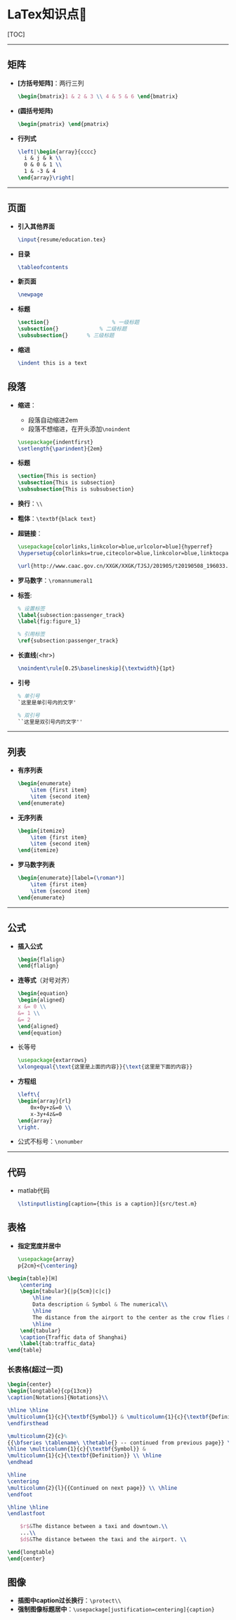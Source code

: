 # LaTex知识点🧀️

[TOC]

------

## 矩阵

- **[方括号矩阵]**：两行三列

  ```latex
  \begin{bmatrix}1 & 2 & 3 \\ 4 & 5 & 6 \end{bmatrix}
  ```

- **(圆括号矩阵)**

  ```latex
  \begin{pmatrix} \end{pmatrix}
  ```
  
- **行列式**

  ```latex
  \left|\begin{array}{cccc} 
    i & j & k \\
    0 & 0 & 1 \\
    1 & -3 & 4
  \end{array}\right|
  ```

  

------

## 页面

- **引入其他界面**

  ```latex
  \input{resume/education.tex}
  ```
  
- **目录**

  ```latex
  \tableofcontents
  ```

- **新页面**

  ```latex
  \newpage
  ```
  
- **标题**

  ```latex
  \section{}					% 一级标题
  \subsection{}				% 二级标题
  \subsubsection{}		% 三级标题
  ```

- **缩进**

  ```latex
  \indent this is a text
  ```

  

## 段落

- **缩进**：

  - 段落自动缩进2em
  - 段落不想缩进，在开头添加`\noindent`

  ```latex
  \usepackage{indentfirst} 
  \setlength{\parindent}{2em}
  ```

- **标题**

  ```latex
  \section{This is section}
  \subsection{This is subsection}
  \subsubsection{This is subsubsection}
  ```

- **换行**：`\\`

- **粗体**：`\textbf{black text}`

- **超链接**：

  ```latex
  \usepackage[colorlinks,linkcolor=blue,urlcolor=blue]{hyperref}
  \hypersetup{colorlinks=true,citecolor=blue,linkcolor=blue,linktocpage=true}
  
  \url{http://www.caac.gov.cn/XXGK/XXGK/TJSJ/201905/t20190508_196033.html}
  ```

- **罗马数字**：`\romannumeral1`

- **标签**:

  ```latex
  % 设置标签
  \label{subsection:passenger_track}
  \label{fig:figure_1}
  
  % 引用标签
  \ref{subsection:passenger_track}
  ```

- **长直线**(\<hr\>)

  ```latex
  \noindent\rule[0.25\baselineskip]{\textwidth}{1pt}
  ```

- **引号**

  ```latex
  % 单引号
  `这里是单引号内的文字'
  
  % 双引号
  ``这里是双引号内的文字''
  ```

  

------

## 列表

- **有序列表**

  ```latex
  \begin{enumerate}
      \item {first item}
      \item {second item}
  \end{enumerate}
  ```

- **无序列表**

  ```latex
  \begin{itemize}
      \item {first item}
      \item {second item}
  \end{itemize}
  ```

- **罗马数字列表**

  ```latex
  \begin{enumerate}[label=(\roman*)]
      \item {first item}
      \item {second item}
  \end{enumerate}
  ```

  

------

## 公式

- **插入公式**

  ```latex
  \begin{flalign}
  \end{flalign}
  ```
  
- **连等式**（对号对齐）

  ```latex
  \begin{equation}
  \begin{aligned}
  x &= 0 \\
  &= 1 \\
  &= 2
  \end{aligned}
  \end{equation}
  ```

- 长等号

  ```latex
  \usepackage{extarrows}
  \xlongequal{\text{这里是上面的内容}}{\text{这里是下面的内容}}
  ```

- **方程组**

  ```latex
  \left\{
  \begin{array}{rl}
      0x+0y+z&=0 \\
      x-3y+4z&=0
  \end{array}
  \right.
  ```

- 公式不标号：`\nonumber`

------

## 代码

- matlab代码

  ```latex
  \lstinputlisting[caption={this is a caption}]{src/test.m}
  ```

  



## 表格

- **指定宽度并居中**

  ```latex
  \usepackage{array}
  p{2cm}<{\centering}
  ```

  

```latex
\begin{table}[H]
    \centering
    \begin{tabular}{|p{5cm}|c|c|}
        \hline
        Data description & Symbol & The numerical\\
        \hline
        The distance from the airport to the center as the crow flies & $r$ &50\\
        \hline
    \end{tabular}
    \caption{Traffic data of Shanghai}
    \label{tab:traffic_data}
\end{table}
```

### 长表格(超过一页)

```latex
\begin{center}
\begin{longtable}{cp{13cm}} 
\caption[Notations]{Notations}\\

\hline \hline
\multicolumn{1}{c}{\textbf{Symbol}} & \multicolumn{1}{c}{\textbf{Definition}}\\ \hline 
\endfirsthead

\multicolumn{2}{c}%
{{\bfseries \tablename\ \thetable{} -- continued from previous page}} \\
\hline \multicolumn{1}{c}{\textbf{Symbol}} &
\multicolumn{1}{c}{\textbf{Definition}} \\ \hline 
\endhead

\hline 
\centering
\multicolumn{2}{l}{{Continued on next page}} \\ \hline
\endfoot

\hline \hline
\endlastfoot

	$r$&The distance between a taxi and downtown.\\
	...\\
	$d$&The distance between the taxi and the airport. \\

\end{longtable}
\end{center}
```



## 图像

- **插图中caption过长换行**：`\protect\\`
- **强制图像标题居中**：`\usepackage[justification=centering]{caption}`